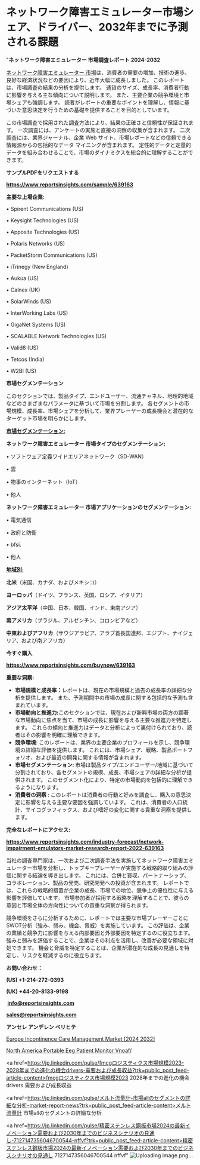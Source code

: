 # ネットワーク障害エミュレーター市場シェア、ドライバー、2032年までに予測される課題

"<strong>ネットワーク障害エミュレーター 市場調査レポート 2024-2032</strong>

<a href=https://www.reportsinsights.com/sample/639163>ネットワーク障害エミュレーター 市場</a>は、消費者の需要の増加、技術の進歩、良好な経済状況などの要因により、近年大幅に成長しました。 このレポートは、市場調査の結果の分析を提供します。 通貨のサイズ、成長率、消費者行動に影響を与える主な傾向について説明します。 また、主要企業の競争環境と市場シェアも強調します。 読者がレポートの重要なポイントを理解し、情報に基づいた意思決定を行うための基礎を提供することを目的としています。

この市場調査で採用された調査方法により、結果の正確さと信頼性が保証されます。 一次調査には、アンケートの実施と直接の洞察の収集が含まれます。 二次調査には、業界ジャーナル、企業 Web サイト、市場レポートなどの信頼できる情報源からの包括的なデータ マイニングが含まれます。 定性的データと定量的データを組み合わせることで、市場のダイナミクスを総合的に理解することができます。

<strong><b>サンプルPDFをリクエストする</b></strong>

<a href=https://www.reportsinsights.com/sample/639163><strong><u>https://www.reportsinsights.com/sample/639163</u></strong></a>

<strong>主要な上場企業:</strong>

• Spirent Communications (US)

• Keysight Technologies (US)

• Apposite Technologies (US)

• Polaris Networks (US)

• PacketStorm Communications (US)

• iTrinegy (New England)

• Aukua (US)

• Calnex (UK)

• SolarWinds (US)

• InterWorking Labs (US)

• GigaNet Systems (US)

• SCALABLE Network Technologies (US)

• Valid8 (US)

• Tetcos (India)

• W2BI (US)

<strong>市場セグメンテーション</strong>

このセクションでは、製品タイプ、エンドユーザー、流通チャネル、地理的地域などのさまざまなパラメータに基づいて市場を分割します。 各セグメントの市場規模、成長率、市場シェアを分析して、業界プレーヤーの成長機会と潜在的なターゲット市場を明らかにします。

<strong><u>市場セグメンテーション</u></strong><strong><u>:</u></strong>

<strong>ネットワーク障害エミュレーター 市場タイプのセグメンテーション:</strong>

• ソフトウェア定義ワイドエリアネットワーク（SD-WAN）

• 雲

• 物事のインターネット（IoT）

• 他人

<strong>ネットワーク障害エミュレーター 市場アプリケーションのセグメンテーション:</strong>

• 電気通信

• 政府と防衛

• bfsi.

• 他人

<strong><u>地域別</u></strong><strong><u>:</u></strong>

<strong>北米</strong>（米国、カナダ、およびメキシコ）

<strong>ヨーロッパ</strong>（ドイツ、フランス、英国、ロシア、イタリア）

<strong>アジア太平洋</strong>（中国、日本、韓国、インド、東南アジア）

<strong>南アメリカ</strong>（ブラジル、アルゼンチン、コロンビアなど）

<strong>中東およびアフリカ</strong>（サウジアラビア、アラブ首長国連邦、エジプト、ナイジェリア、および南アフリカ）

<strong>今すぐ購入</strong>

<a href=https://www.reportsinsights.com/buynow/639163><strong><u>https://www.reportsinsights.com/buynow/639163</u></strong></a>

<strong>重要な洞察:</strong>
<ul>
  <li><strong>市場規模と成長率：</strong>レポートは、現在の市場規模と過去の成長率の詳細な分析を提供します。 また、予測期間中の市場の成長に関する包括的な予測も含まれています。</li>
  <li><strong>市場動向と推進力:</strong>このセクションでは、現在および新興市場の両方の顕著な市場動向に焦点を当て、市場の成長に影響を与える主要な推進力を特定します。 これらの傾向と推進力はデータと分析によって裏付けられており、読者はその影響を明確に理解できます。</li>
  <li><strong>競争環境</strong>: このレポートは、業界の主要企業のプロフィールを示し、競争環境の詳細な評価を提供します。 これには、市場シェア、戦略、製品ポートフォリオ、および最近の開発に関する情報が含まれます。</li>
  <li><strong>市場セグメンテーション: </strong>市場は製品タイプ/エンドユーザー/地域に基づいて分割されており、各セグメントの規模、成長、市場シェアの詳細な分析が提供されます。 このセグメント化により、特定の市場動向を包括的に理解できるようになります。</li>
  <li><strong>消費者の洞察 : </strong>このレポートは消費者の行動と好みを調査し、購入の意思決定に影響を与える主要な要因を強調しています。 これは、消費者の人口統計、サイコグラフィックス、および嗜好の変化に関する貴重な洞察を提供します。</li>
</ul>
<strong>完全なレポートにアクセス:</strong>

<a href=https://www.reportsinsights.com/industry-forecast/network-impairment-emulators-market-research-report-2022-639163><strong><u><b>https://www.reportsinsights.com/industry-forecast/network-impairment-emulators-market-research-report-2022-639163</b></u></strong></a>

当社の調査専門家は、一次および二次調査手法を実施してネットワーク障害エミュレーター市場を分析し、トップキープレーヤーが実施する戦略的取り組みの評価に関する結論を導き出します。 これには、合併と買収、パートナーシップ、コラボレーション、製品の発売、研究開発への投資が含まれます。 レポートでは、これらの戦略的措置が企業の成長、市場での地位、競争上の優位性に与える影響を評価しています。 市場参加者が採用する戦略を理解することで、彼らの意図と市場全体の方向性についての貴重な洞察が得られます。

競争環境をさらに分析するために、レポートでは主要な市場プレーヤーごとにSWOT分析（強み、弱み、機会、脅威）を実施しています。 この評価は、企業の業績と競争力に影響を与える内部要因と外部要因を特定するのに役立ちます。 強みと弱みを評価することで、企業はその利点を活用し、改善が必要な領域に対処できます。 機会と脅威を特定することは、企業が潜在的な成長の見通しを特定し、リスクを軽減するのに役立ちます。

<strong>お問い合わせ：</strong>

<strong>(US) +1-214-272-0393</strong>

<strong>(UK) +44-20-8133-9198</strong>

<strong> </strong><a href=info@reportsinsights.com><strong><u>info@reportsinsights.com</u></strong></a>

<a href=sales@reportsinsights.com><strong><u>sales@reportsinsights.com</u></strong></a>

<strong>アンセレ アンデレン ベリヒテ</strong>

<a href=https://www.linkedin.com/pulse/europe-incontinence-care-management-market-cagr-hxnue/>Europe Incontinence Care Management Market [2024 2032]</a>

<a href=https://www.linkedin.com/pulse/north-america-portable-eeg-patient-monitor-vnoaf/>North America Portable Eeg Patient Monitor Vnoaf/</a>

<a href=https://jp.linkedin.com/pulse/fmcgロジスティクス市場規模2023-2028年までの進化の機会drivers-需要および成長収益?trk=public_post_feed-article-content>fmcgロジスティクス市場規模2023 2028年までの進化の機会drivers 需要および成長収益</a>

<a href=https://jp.linkedin.com/pulse/メルト流量計-市場allのセグメントの詳細な分析-market-report-news?trk=public_post_feed-article-content>メルト流量計 市場allのセグメントの詳細な分析</a>

<a href=https://jp.linkedin.com/pulse/精密ステンレス鋼板市場2024の最新イノベーション需要および2030年までのビジネスシナリオの見通し-7127147356046700544-nffvf?trk=public_post_feed-article-content>精密ステンレス鋼板市場2024の最新イノベーション需要および2030年までのビジネスシナリオの見通し 7127147356046700544 nffvf</a>"
![Uploading image.png…]()
